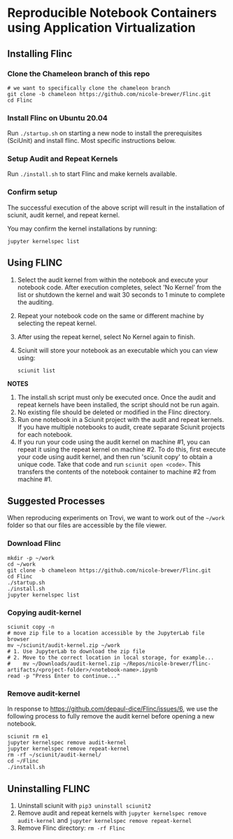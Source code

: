 # Reproducible Notebook Containers using Application Virtualization

## Installing Flinc
### Clone the Chameleon branch of this repo
```
# we want to specifically clone the chameleon branch 
git clone -b chameleon https://github.com/nicole-brewer/Flinc.git
cd Flinc
```
### Install Flinc on Ubuntu 20.04
Run `./startup.sh` on starting a new node to install the prerequisites (SciUnit) and install flinc. Most specific instructions below.

### Setup Audit and Repeat Kernels
Run `./install.sh` to start Flinc and make kernels available.

### Confirm setup

The successful execution of the above script will result in the 
installation of sciunit, audit kernel, and repeat kernel.

You may confirm the kernel installations by running:
   
   `jupyter kernelspec list`


## Using FLINC

1. Select the audit kernel from within the notebook and execute your notebook 
code. After execution completes, select 'No Kernel' from the list or shutdown the kernel and wait 30 seconds to 1 minute to complete the auditing.
2. Repeat your notebook code on the same or different machine by selecting 
the repeat kernel.
3. After using the repeat kernel, select No Kernel again to finish.
4. Sciunit will store your notebook as an executable which you can 
view using:

   `sciunit list`

**NOTES**
1. The install.sh script must only be executed once.
   Once the audit and repeat kernels have been installed, the script 
should not be run again.
2. No existing file should be deleted or modified in the Flinc directory.
3. Run one notebook in a Sciunit project with the audit and repeat kernels. If you have multiple notebooks to audit, create separate Sciunit projects for each notebook.
4. If you run your code using the audit kernel on machine #1, you can repeat it using the repeat kernel on machine #2. To do this, first execute your code using audit kernel, and then run 'sciunit copy' to obtain a unique code. Take that code and run `sciunit open <code>`. This transfers the contents of the notebook container to machine #2 from machine #1.

## Suggested Processes

When reproducing experiments on Trovi, we want to work out of the `~/work` folder so that our files are accessible by the file viewer. 

### Download Flinc
```
mkdir -p ~/work
cd ~/work
git clone -b chameleon https://github.com/nicole-brewer/Flinc.git
cd Flinc
./startup.sh
./install.sh
jupyter kernelspec list
```

### Copying audit-kernel

```
sciunit copy -n
# move zip file to a location accessible by the JupyterLab file browser
mv ~/sciunit/audit-kernel.zip ~/work
# 1. Use JupyterLab to download the zip file
# 2. Move to the correct location in local storage, for example...
#    mv ~/Downloads/audit-kernel.zip ~/Repos/nicole-brewer/flinc-artifacts/<project-folder>/<notebook-name>.ipynb
read -p "Press Enter to continue..."
```

### Remove audit-kernel

In response to https://github.com/depaul-dice/Flinc/issues/6, we use the following process to fully remove the audit kernel before opening a new notebook. 

```
sciunit rm e1
jupyter kernelspec remove audit-kernel
jupyter kernelspec remove repeat-kernel
rm -rf ~/sciunit/audit-kernel/
cd ~/Flinc
./install.sh
```


## Uninstalling FLINC

1. Uninstall sciunit with `pip3 uninstall sciunit2`
2. Remove audit and repeat kernels with `jupyter kernelspec remove audit-kernel` and `jupyter kernelspec remove repeat-kernel`
3. Remove Flinc directory: `rm -rf Flinc`
